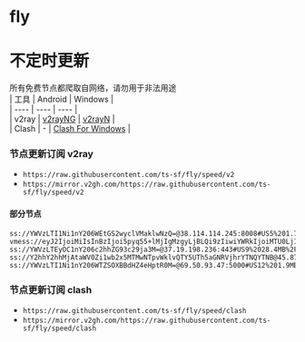 # fly
# 不定时更新
所有免费节点都爬取自网络，请勿用于非法用途  
|  工具  | Android  | Windows  |  
|  ----  | ----   | ----  |  
| v2ray  | [v2rayNG](https://github.com/2dust/v2rayNG/releases) | [v2rayN](https://github.com/2dust/v2rayN/releases) |  
| Clash  | - | [Clash For Windows](https://github.com/2dust/clashN/releases) | 
  
### 节点更新订阅  v2ray
- `https://raw.githubusercontent.com/ts-sf/fly/speed/v2`  
- `https://mirror.v2gh.com/https://raw.githubusercontent.com/ts-sf/fly/speed/v2`  

#### 部分节点  
``` 
ss://YWVzLTI1Ni1nY206WEtGS2wyclVMaklwNzQ=@38.114.114.245:8008#US5%201.7MB%2Fs
vmess://eyJ2IjoiMiIsInBzIjoi5pyq55+lMjIgMzgyLjBLQi9zIiwiYWRkIjoiMTU0LjI2LjEzNC4yMjEiLCJwb3J0IjoiNTQ4MTMiLCJpZCI6ImRmOWM2ZTllLTllN2EtNGQwNi04OGJiLTliMjkzMzdiOTczZiIsImFpZCI6IjAiLCJzY3kiOiJhdXRvIiwibmV0IjoidGNwIiwidHlwZSI6IiIsImhvc3QiOiIiLCJwYXRoIjoiIiwidGxzIjoiIiwic25pIjoiIiwidGVzdF9uYW1lIjoiMjIifQ==
ss://YWVzLTEyOC1nY206c2hhZG93c29ja3M=@37.19.198.236:443#US9%2028.4MB%2Fs
ss://Y2hhY2hhMjAtaWV0Zi1wb2x5MTMwNTpvWklvQTY5UTh5aGNRVjhrYTNQYTNB@45.87.175.92:8080#%E6%9C%AA%E7%9F%A540%20173.4KB%2Fs
ss://YWVzLTI1Ni1nY206WTZSOXBBdHZ4eHptR0M=@69.50.93.47:5000#US12%201.9MB%2Fs
```
### 节点更新订阅  clash
- `https://raw.githubusercontent.com/ts-sf/fly/speed/clash`  
- `https://mirror.v2gh.com/https://raw.githubusercontent.com/ts-sf/fly/speed/clash`  


